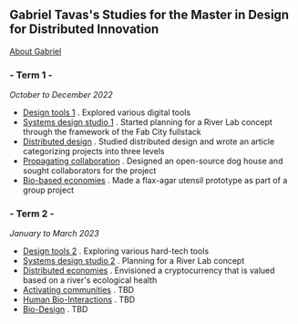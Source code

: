 Gabriel Tavas's Studies for the Master in Design for Distributed Innovation[]()
---------------------------------------------

[About Gabriel](https://gabetavas.com)

### - Term 1 -[]()

*October to December 2022*

-   [Design tools 1]() . Explored various digital tools
-   [Systems design studio 1]() . Started planning for a River Lab concept through the framework of the Fab City fullstack
-   [Distributed design]() . Studied distributed design and wrote an article categorizing projects into three levels
-   [Propagating collaboration](https://wikifactory.com/@gabetavas/modular-dog-house) . Designed an open-source dog house and sought collaborators for the project
-   [Bio-based economies]() . Made a flax-agar utensil prototype as part of a group project

### - Term 2 -[]()

*January to March 2023*

-   [Design tools 2]() . Exploring various hard-tech tools
-   [Systems design studio 2](https://storymaps.arcgis.com/stories/ef65351b858442eca7af67aaf665ab51) . Planning for a River Lab concept
-   [Distributed economies](https://drive.google.com/drive/folders/1ztcXg5qoDe6Mzb5DIpkQqhBkZCC4KZAE?usp=share_link) . Envisioned a cryptocurrency that is valued based on a river's ecological health
-   [Activating communities]() . TBD
-   [Human Bio-Interactions]() . TBD
-   [Bio-Design]() . TBD
